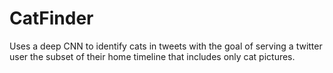 # CatFinder

Uses a deep CNN to identify cats in tweets with 
the goal of serving a twitter user the subset of their 
home timeline that includes only cat pictures.
